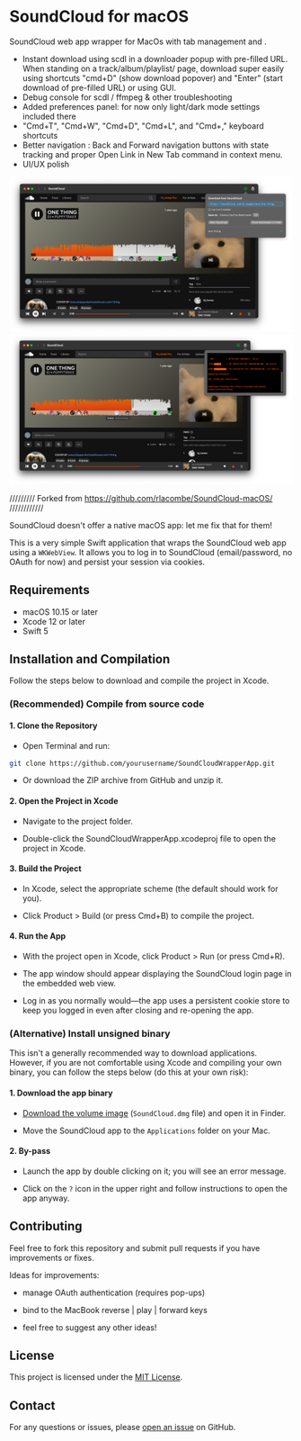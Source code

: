 # SoundCloud for macOS

SoundCloud web app wrapper for MacOs with tab management and .

- Instant download using scdl in a downloader popup with pre-filled URL. When standing on a track/album/playlist/ page, download super easily using shortcuts "cmd+D" (show download popover) and "Enter" (start download of pre-filled URL) or using GUI.
- Debug console for scdl / ffmpeg & other troubleshooting
- Added preferences panel: for now only light/dark mode settings included there
- "Cmd+T", "Cmd+W", "Cmd+D", "Cmd+L", and "Cmd+," keyboard shortcuts
- Better navigation : Back and Forward navigation buttons with state tracking and proper Open Link in New Tab command in context menu.
- UI/UX polish

![App screenshot.](screenshot2.png)
![App screenshot.](screenshot3.png)


///////// Forked from https://github.com/rlacombe/SoundCloud-macOS/ ////////////


SoundCloud doesn't offer a native macOS app: let me fix that for them! 

This is a very simple Swift application that wraps the SoundCloud web app using a `WKWebView`. It allows you to log in to SoundCloud (email/password, no OAuth for now) and persist your session via cookies. 

## Requirements

- macOS 10.15 or later
- Xcode 12 or later
- Swift 5

## Installation and Compilation

Follow the steps below to download and compile the project in Xcode.

### (Recommended) Compile from source code

#### 1. Clone the Repository

- Open Terminal and run:

```bash
git clone https://github.com/yourusername/SoundCloudWrapperApp.git
```

- Or download the ZIP archive from GitHub and unzip it.

#### 2. Open the Project in Xcode

- Navigate to the project folder.

- Double-click the SoundCloudWrapperApp.xcodeproj file to open the project in Xcode.

#### 3. Build the Project

- In Xcode, select the appropriate scheme (the default should work for you).

- Click Product > Build (or press Cmd+B) to compile the project.

#### 4. Run the App

- With the project open in Xcode, click Product > Run (or press Cmd+R).

- The app window should appear displaying the SoundCloud login page in the embedded web view.

- Log in as you normally would—the app uses a persistent cookie store to keep you logged in even after closing and re-opening the app.

### (Alternative) Install unsigned binary

This isn't a generally recommended way to download applications. However, if you are not comfortable using Xcode and compiling your own binary, you can follow the steps below (do this at your own risk):

#### 1. Download the app binary

- [Download the volume image](https://github.com/rlacombe/SoundCloud-macOS/releases/download/v0.1.0/SoundCloud.dmg) (`SoundCloud.dmg` file) and open it in Finder.

- Move the SoundCloud app to the `Applications` folder on your Mac.

#### 2. By-pass 

- Launch the app by double clicking on it; you will see an error message.

- Click on the `?` icon in the upper right and follow instructions to open the app anyway.


## Contributing

Feel free to fork this repository and submit pull requests if you have improvements or fixes. 

Ideas for improvements:

- manage OAuth authentication (requires pop-ups)

- bind to the MacBook reverse | play | forward keys

- feel free to suggest any other ideas!

## License

This project is licensed under the [MIT License](https://opensource.org/license/mit).

## Contact

For any questions or issues, please [open an issue](https://github.com/rlacombe/SoundCloud-macOS/issues) on GitHub.
